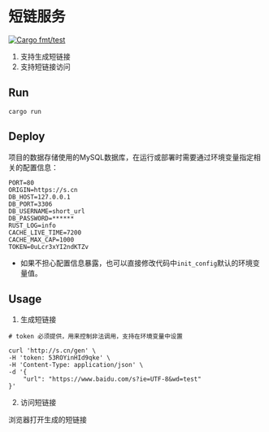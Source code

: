 # 短链服务

[![Cargo fmt/test](https://github.com/ArronYR/short-url/actions/workflows/rust.yml/badge.svg)](https://github.com/ArronYR/short-url/actions/workflows/rust.yml)

1. 支持生成短链接
2. 支持短链接访问

## Run

```shell
cargo run
```

## Deploy

项目的数据存储使用的MySQL数据库，在运行或部署时需要通过环境变量指定相关的配置信息：

```shell
PORT=80
ORIGIN=https://s.cn
DB_HOST=127.0.0.1
DB_PORT=3306
DB_USERNAME=short_url
DB_PASSWORD=******
RUST_LOG=info
CACHE_LIVE_TIME=7200
CACHE_MAX_CAP=1000
TOKEN=0uLcr3xYI2ndKTZv
```

- 如果不担心配置信息暴露，也可以直接修改代码中`init_config`默认的环境变量值。

## Usage

1. 生成短链接

```shell
# token 必须提供，用来控制非法调用，支持在环境变量中设置

curl 'http://s.cn/gen' \
-H 'token: 53ROYinHId9qke' \
-H 'Content-Type: application/json' \
-d '{
    "url": "https://www.baidu.com/s?ie=UTF-8&wd=test"
}'

```

2. 访问短链接

浏览器打开生成的短链接
